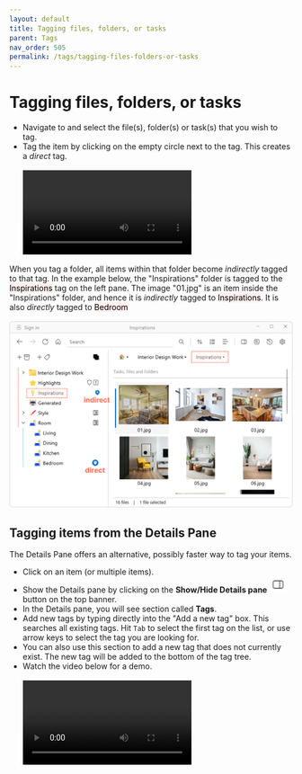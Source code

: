 ```yaml
---
layout: default
title: Tagging files, folders, or tasks
parent: Tags
nav_order: 505
permalink: /tags/tagging-files-folders-or-tasks
---
```


# Tagging files, folders, or tasks

- Navigate to and select the file(s), folder(s) or task(s) that you wish to tag.
- Tag the item by clicking on the empty circle next to the tag. This creates a *direct* tag. <br/><br/>
    <video autoplay loop controls>
    <source src="../img/v1.2-MP4-Tagging-an-Item.mp4" type="video/mp4">
    </video>

When you tag a folder, all items within that folder become *indirectly* tagged to that tag. In the example below, the "Inspirations" folder is tagged to the <mark style="background-color: #FFF0EE">Inspirations</mark> tag on the left pane. The image "01.jpg" is an item inside the "Inspirations" folder, and hence it is *indirectly* tagged to <mark style="background-color: #FFF0EE">Inspirations</mark>. It is also *directly* tagged to <mark style="background-color: #FFF0EE">Bedroom</mark><br/><br/>![Direct and indirect tags](../img/v1.2-PNG-Direct-and-Indirect-Tags.png)


## Tagging items from the Details Pane

The Details Pane offers an alternative, possibly faster way to tag your items.

- Click on an item (or multiple items).
- Show the Details pane by clicking on the **Show/Hide Details pane**<img src="../img/v1.2-PNG-Toggle-Details-Pane.png" alt="Details Pane" width="30" style="padding: 0px 3px 0px 3px"/>button on the top banner.
- In the Details pane, you will see section called **Tags**.
- Add new tags by typing directly into the "Add a new tag" box. This searches all existing tags. Hit `Tab` to select the first tag on the list, or use arrow keys to select the tag you are looking for. 
- You can also use this section to add a new tag that does not currently exist. The new tag will be added to the bottom of the tag tree.
- Watch the video below for a demo.<br/><br/>
  <video controls>
  <source src="../img/v1.2-MP4-Tagging-from-Details-Pane.mp4" type="video/mp4">
  </video>